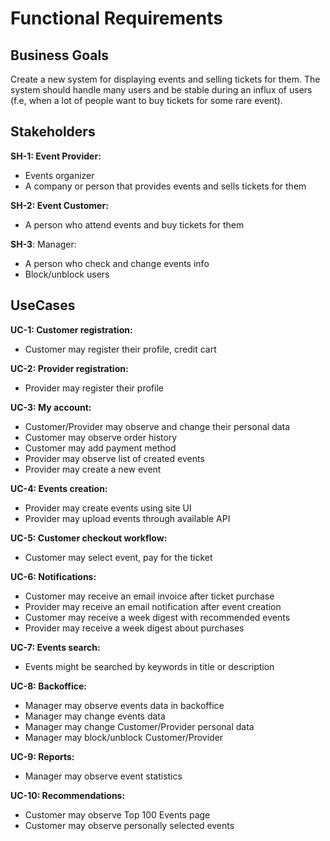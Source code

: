 # Functional Requirements

## Business Goals  

Create a new system for displaying events and selling tickets for them. 
The system should handle many users and be stable during an influx of users (f.e, when a lot of people want to buy tickets for some rare event).

## Stakeholders

**SH-1: Event Provider:**    
 - Events organizer
 - A company or person that provides events and sells tickets for them

**SH-2: Event Customer:**  
 - A person who attend events and buy tickets for them

**SH-3**: Manager:  
 - A person who check and change events info
 - Block/unblock users

## UseCases

**UC-1: Customer registration:**  
 - Customer may register their profile, credit cart 

**UC-2: Provider registration:**  
 - Provider may register their profile 

**UC-3: My account:**
- Customer/Provider may observe and change their personal data
- Customer may observe order history
- Customer may add payment method
- Provider may observe list of created events
- Provider may create a new event

**UC-4: Events creation:**
 - Provider may create events using site UI
 - Provider may upload events through available API

**UC-5: Customer checkout workflow:**  
 - Customer may select event, pay for the ticket

**UC-6: Notifications:**  
 - Customer may receive an email invoice after ticket purchase
 - Provider may receive an email notification after event creation
 - Customer may receive a week digest with recommended events
 - Provider may receive a week digest about purchases

**UC-7: Events search:**
- Events might be searched by keywords in title or description

**UC-8: Backoffice:**
- Manager may observe events data in backoffice
- Manager may change events data
- Manager may change Customer/Provider personal data
- Manager may block/unblock Customer/Provider

**UC-9: Reports:**
- Manager may observe event statistics

**UC-10: Recommendations:**  
 - Customer may observe Top 100 Events page
 - Customer may observe personally selected events